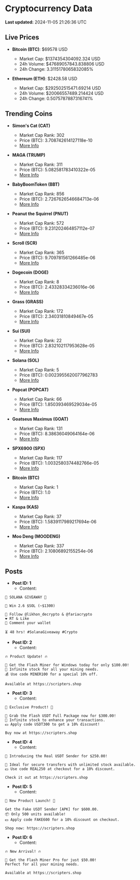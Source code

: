 # Cryptocurrency Data

**Last updated:** 2024-11-05 21:26:36 UTC

## Live Prices
- **Bitcoin (BTC)**: $69578 USD
  - Market Cap: $1374354304092.324 USD
  - 24h Volume: $47689057843.838806 USD
  - 24h Change: 3.3115178065832085%

- **Ethereum (ETH)**: $2428.58 USD
  - Market Cap: $292502515471.69214 USD
  - 24h Volume: $20066557489.214424 USD
  - 24h Change: 0.5075787887316741%

## Trending Coins
- **Simon's Cat (CAT)**
  - Market Cap Rank: 302
  - Price (BTC): 3.708742614127118e-10
  - [More Info](https://www.coingecko.com/en/coins/simons-cat)

- **MAGA (TRUMP)**
  - Market Cap Rank: 311
  - Price (BTC): 5.082581783410322e-05
  - [More Info](https://www.coingecko.com/en/coins/maga)

- **BabyBoomToken (BBT)**
  - Market Cap Rank: 856
  - Price (BTC): 2.7267626546684713e-06
  - [More Info](https://www.coingecko.com/en/coins/babyboomtoken)

- **Peanut the Squirrel (PNUT)**
  - Market Cap Rank: 572
  - Price (BTC): 9.231202464857112e-07
  - [More Info](https://www.coingecko.com/en/coins/peanut-the-squirrel)

- **Scroll (SCR)**
  - Market Cap Rank: 365
  - Price (BTC): 9.709781561266485e-06
  - [More Info](https://www.coingecko.com/en/coins/scroll)

- **Dogecoin (DOGE)**
  - Market Cap Rank: 8
  - Price (BTC): 2.43328334236016e-06
  - [More Info](https://www.coingecko.com/en/coins/dogecoin)

- **Grass (GRASS)**
  - Market Cap Rank: 172
  - Price (BTC): 2.34031810849467e-05
  - [More Info](https://www.coingecko.com/en/coins/grass)

- **Sui (SUI)**
  - Market Cap Rank: 22
  - Price (BTC): 2.832102117953628e-05
  - [More Info](https://www.coingecko.com/en/coins/sui)

- **Solana (SOL)**
  - Market Cap Rank: 5
  - Price (BTC): 0.0023955620077962783
  - [More Info](https://www.coingecko.com/en/coins/solana)

- **Popcat (POPCAT)**
  - Market Cap Rank: 66
  - Price (BTC): 1.850393469529034e-05
  - [More Info](https://www.coingecko.com/en/coins/popcat)

- **Goatseus Maximus (GOAT)**
  - Market Cap Rank: 131
  - Price (BTC): 8.38636049064164e-06
  - [More Info](https://www.coingecko.com/en/coins/goatseus-maximus)

- **SPX6900 (SPX)**
  - Market Cap Rank: 117
  - Price (BTC): 1.0032580374482766e-05
  - [More Info](https://www.coingecko.com/en/coins/spx6900)

- **Bitcoin (BTC)**
  - Market Cap Rank: 1
  - Price (BTC): 1.0
  - [More Info](https://www.coingecko.com/en/coins/bitcoin)

- **Kaspa (KAS)**
  - Market Cap Rank: 37
  - Price (BTC): 1.5839117989217694e-06
  - [More Info](https://www.coingecko.com/en/coins/kaspa)

- **Moo Deng (MOODENG)**
  - Market Cap Rank: 337
  - Price (BTC): 2.10806892155254e-06
  - [More Info](https://www.coingecko.com/en/coins/moo-deng)

## Posts
- **Post ID: 1**
  - Content:
```
🚀 SOLANA GIVEAWAY 🚀

🎁 Win 2.6 $SOL (~$1300)

🤝 Follow @likhon_decrypto & @fariacrypto
❤️ RT & Like
💬 Comment your wallet

⏳ 48 hrs! #SolanaGiveaway #Crypto
```

- **Post ID: 2**
  - Content:
```
🔥 Product Update! 🔥

🚀 Get the Flash Miner for Windows today for only $100.00!
🔋 Infinite stock for all your mining needs.
💰 Use code MINER100 for a special 10% off.

Available at https://scripters.shop
```

- **Post ID: 3**
  - Content:
```
🎁 Exclusive Product! 🎁

💸 Grab the Flash USDT Full Package now for $300.00!
🎉 Infinite stock to enhance your transactions.
💵 Apply code USDT300 to get a 10% discount!

Buy now at https://scripters.shop
```

- **Post ID: 4**
  - Content:
```
💎 Introducing the Real USDT Sender for $250.00!

💼 Ideal for secure transfers with unlimited stock available.
💵 Use code REAL250 at checkout for a 10% discount.

Check it out at https://scripters.shop
```

- **Post ID: 5**
  - Content:
```
🚀 New Product Launch! 🚀

Get the Fake USDT Sender [APK] for $600.00.
📦 Only 500 units available!
💵 Apply code FAKE600 for a 10% discount on checkout.

Shop now: https://scripters.shop
```

- **Post ID: 6**
  - Content:
```
🔥 New Arrival! 🔥

💸 Get the Flash Miner Pro for just $50.00!
Perfect for all your mining needs.

Available at https://scripters.shop
```

